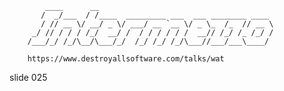             ____      __
           /  _/___  / /____  _________ ___  ___ ________ ____
           / // __ \/ __/ _ \/ ___/ __ `__ \/ _ \_  /_  // __ \
         _/ // / / / /_/  __/ /  / / / / / /  __// /_/ /_ /_/ /
        /___/_/ /_/\__/\___/_/  /_/ /_/ /_/\___//___/___\____/

        https://www.destroyallsoftware.com/talks/wat

















































































slide 025
